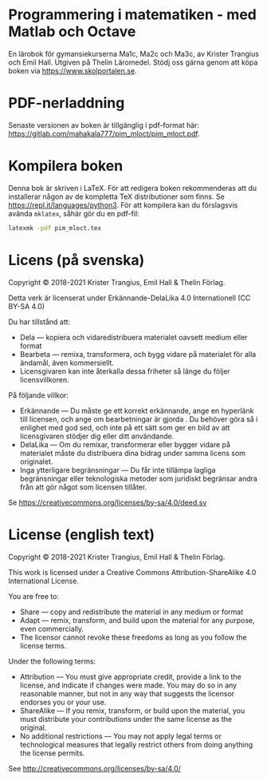 Programmering i matematiken - med Matlab och Octave
==============

En lärobok för gymansiekurserna Ma1c, Ma2c och Ma3c, av Krister Trangius och Emil Hall. Utgiven på Thelin Läromedel. Stödj oss gärna genom att köpa boken via https://www.skolportalen.se.

# PDF-nerladdning
Senaste versionen av boken är tillgänglig i pdf-format här: https://gitlab.com/mahakala777/pim_mloct/pim_mloct.pdf.

# Kompilera boken
Denna bok är skriven i LaTeX. För att redigera boken rekommenderas att du installerar någon av de kompletta TeX distributioner som finns. Se https://repl.it/languages/python3. För att kompilera kan du förslagsvis avända `mklatex`, såhär gör du en pdf-fil:

```sh
latexmk -pdf pim_mloct.tex
```
# Licens (på svenska)
Copyright &copy; 2018-2021 Krister Trangius, Emil Hall & Thelin Förlag.

Detta verk är licenserat under
Erkännande-DelaLika 4.0 Internationell (CC BY-SA 4.0)

Du har tillstånd att:

* Dela — kopiera och vidaredistribuera materialet oavsett medium eller format
* Bearbeta — remixa, transformera, och bygg vidare på materialet för alla ändamål, även kommersiellt.
* Licensgivaren kan inte återkalla dessa friheter så länge du följer licensvillkoren.

På följande villkor:
* Erkännande — Du måste ge ett korrekt erkännande, ange en hyperlänk till licensen, och ange om bearbetningar är gjorda . Du behöver göra så i enlighet med god sed, och inte på ett sätt som ger en bild av att licensgivaren stödjer dig eller ditt användande.
* DelaLika — Om du remixar, transformerar eller bygger vidare på materialet måste du distribuera dina bidrag under samma licens som originalet.
* Inga ytterligare begränsningar — Du får inte tillämpa lagliga begränsningar eller teknologiska metoder som juridiskt begränsar andra från att gör något som licensen tillåter.

Se https://creativecommons.org/licenses/by-sa/4.0/deed.sv

# License (english text)

Copyright &copy; 2018-2021 Krister Trangius, Emil Hall & Thelin Förlag.

This work is licensed under a
Creative Commons Attribution-ShareAlike 4.0 International License.

You are free to:

* Share — copy and redistribute the material in any medium or format
* Adapt — remix, transform, and build upon the material for any purpose, even commercially.
* The licensor cannot revoke these freedoms as long as you follow the license terms.

Under the following terms:

* Attribution — You must give appropriate credit, provide a link to the license, and indicate if changes were made. You may do so in any reasonable manner, but not in any way that suggests the licensor endorses you or your use.
*  ShareAlike — If you remix, transform, or build upon the material, you must distribute your contributions under the same license as the original.
* No additional restrictions — You may not apply legal terms or technological measures that legally restrict others from doing anything the license permits.

See http://creativecommons.org/licenses/by-sa/4.0/
